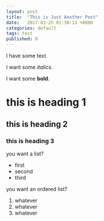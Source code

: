 ```yaml
---
layout: post
title:  "This is Just Another Post"
date:   2017-03-25 01:30:13 +0800
categories: default
tags: test
published: 0
---
```

I have some text.

I want some _italics_.

I want some **bold**.

# this is heading 1

## this is heading 2

### this is heading 3

you want a list?
* first
* second
* third

you want an ordered list?
1. whatever
1. whatever
1. whatever